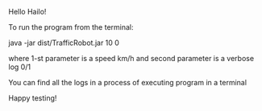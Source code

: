 Hello Hailo!

To run the program from the terminal:

java -jar dist/TrafficRobot.jar 10 0

where 1-st parameter is a speed  km/h and second parameter is a verbose log 0/1

You can find all the logs in a process of executing program in a terminal


Happy testing!

